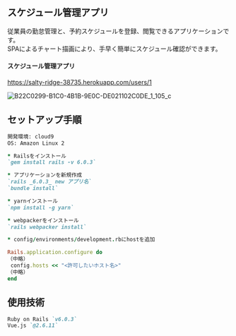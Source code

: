 ## スケジュール管理アプリ  
従業員の勤怠管理と、予約スケジュールを登録、閲覧できるアプリケーションです。  
SPAによるチャート描画により、手早く簡単にスケジュール確認ができます。  


#### スケジュール管理アプリ  
https://salty-ridge-38735.herokuapp.com/users/1  


![B22C0299-B1C0-4B1B-9E0C-DE021102C0DE_1_105_c](https://user-images.githubusercontent.com/47071757/111869924-fa3f9b80-89c4-11eb-9f0f-955705b773ee.jpeg)

## セットアップ手順 
```markdown  
開発環境: cloud9  
OS: Amazon Linux 2  
 ```
 
 ```markdown.rb
* Railsをインストール  
`gem install rails -v 6.0.3` 

* アプリケーションを新規作成  
`rails _6.0.3_ new アプリ名`  
`bundle install`  

* yarnインストール  
`npm install -g yarn`  

* webpackerをインストール  
`rails webpacker install`  

* config/environments/development.rbにhostを追加  

Rails.application.configure do
（中略）
  config.hosts << "<許可したいホスト名>"
（中略）
end
```  

## 使用技術 
```markdown 
Ruby on Rails `v6.0.3`  
Vue.js `@2.6.11`
```
